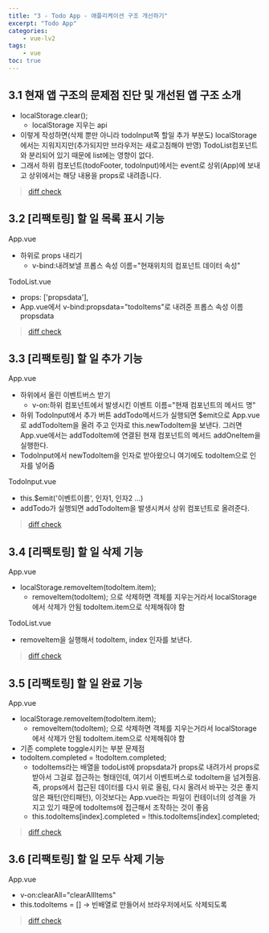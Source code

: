 ```yaml
--- 
title: "3 - Todo App - 애플리케이션 구조 개선하기" 
excerpt: "Todo App"
categories: 
    - vue-lv2
tags: 
    - vue
toc: true
--- 
```


## 3.1 현재 앱 구조의 문제점 진단 및 개선된 앱 구조 소개

- localStorage.clear(); 
    - localStorage 지우는 api 
- 이렇게 작성하면(삭제 뿐만 아니라 todoInput쪽 할일 추가 부분도) localStorage에서는 지워지지만(추가되지만 브라우저는 새로고침해야 반영) TodoList컴포넌트와 분리되어 있기 때문에 list에는 영향이 없다. 
- 그래서 하위 컴포넌트(todoFooter, todoInput)에서는 event로 상위(App)에 보내고 상위에서는 해당 내용을 props로 내려줍니다.

>[diff check](https://github.com/wjddk0909/vue-lv2/commit/9a6666c8c627624742ceec8d5ffdd80cbf96e1d0)

## 3.2 [리팩토링] 할 일 목록 표시 기능

App.vue
- 하위로 props 내리기 
    - v-bind:내려보낼 프롭스 속성 이름="현재위치의 컴포넌트 데이터 속성"   

TodoList.vue
- props: ['propsdata'],
- App.vue에서 v-bind:propsdata="todoItems"로 내려준 프롭스 속성 이름 propsdata

>[diff check](https://github.com/wjddk0909/vue-lv2/commit/e1d3fc5b6021b75ce65ec88033fcef38f7d80a7d)

## 3.3 [리팩토링] 할 일 추가 기능

App.vue
- 하위에서 올린 이벤트버스 받기
    - v-on:하위 컴포넌트에서 발생시킨 이벤트 이름="현재 컴포넌트의 메서드 명"
- 하위 TodoInput에서 추가 버튼 addTodo메서드가 실행되면 $emit으로 App.vue로 addTodoItem을 올려 주고 인자로 this.newTodoItem을 보낸다. 그러면 App.vue에서는 addTodoItem에 연결된 현재 컴포넌트의 메서드 addOneItem을 실행한다.
- TodoInput에서 newTodoItem을 인자로 받아왔으니 여기에도 todoItem으로 인자를 넣어줌

TodoInput.vue
- this.$emit('이벤트이름', 인자1, 인자2 ...)
- addTodo가 실행되면 addTodoItem을 발생시켜서 상위 컴포넌트로 올려준다.

>[diff check](https://github.com/wjddk0909/vue-lv2/commit/41383f70c027d94d7dbde1613469e45d851df016)

## 3.4 [리팩토링] 할 일 삭제 기능

App.vue  
- localStorage.removeItem(todoItem.item);
    - removeItem(todoItem); 으로 삭제하면 객체를 지우는거라서 localStorage에서 삭제가 안됨 todoItem.item으로 삭제해줘야 함


TodoList.vue
- removeItem을 실행해서 todoItem, index 인자를 보낸다.

>[diff check](https://github.com/wjddk0909/vue-lv2/commit/2bd12ec09b63bb6fbd1df4b5bc46ccd8e77df921)

## 3.5 [리팩토링] 할 일 완료 기능

App.vue
- localStorage.removeItem(todoItem.item);
    - removeItem(todoItem); 으로 삭제하면 객체를 지우는거라서 localStorage에서 삭제가 안됨 todoItem.item으로 삭제해줘야 함
- 기존 complete toggle시키는 부분 문제점
- todoItem.completed = !todoItem.completed;
    - todoItems라는 배열을 todoList에 propsdata가 props로 내려가서 props로 받아서 그걸로 접근하는 형태인데, 여기서 이벤트버스로 todoItem을 넘겨줬음. 즉, props에서 접근된 데이터를 다시 위로 올림, 다시 올려서 바꾸는 것은 좋지 않은 패턴(안티패턴), 이것보다는 App.vue라는 파일이 컨테이너의 성격을 가지고 있기 때문에 todoItems에 접근해서 조작하는 것이 좋음
    - this.todoItems[index].completed = !this.todoItems[index].completed;

>[diff check](https://github.com/wjddk0909/vue-lv2/commit/fd11c82161c4847d71f747a0930cd1a86a07d839)

## 3.6 [리팩토링] 할 일 모두 삭제 기능

App.vue
- v-on:clearAll="clearAllItems"
- this.todoItems = [] -> 빈배열로 만들어서 브라우저에서도 삭제되도록

>[diff check](https://github.com/wjddk0909/vue-lv2/commit/bed7e97fb8c99b864ad5a8fe2ea8e5b99f53f81e)